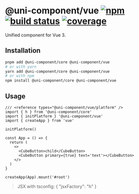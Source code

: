 # @uni-component/vue [![npm](https://badgen.net/npm/v/@uni-component/vue)](https://www.npmjs.com/package/@uni-component/vue) [![build status](https://github.com/dolymood/uni-component/workflows/test/badge.svg)](https://github.com/dolymood/uni-component/actions/workflows/test.yml) [![coverage](https://badgen.net/codecov/c/github/dolymood/uni-component)](https://codecov.io/github/dolymood/uni-component)

Unified component for Vue 3.

## Installation

```bash
pnpm add @uni-component/core @uni-component/vue
# or with yarn
yarn add @uni-component/core @uni-component/vue
# or with npm
npm install @uni-component/core @uni-component/vue
```

## Usage


```tsx
/// <reference types="@uni-component/vue/platform" />
import { h } from '@uni-component/core'
import { initPlatform } '@uni-component/vue'
import { createApp } from 'vue'

initPlatform()

const App = () => {
  return (
    <>
      <CubeButton>child</CubeButton>
      <CubeButton primary={true} text='text'></CubeButton>
    </>
  )
}

createApp(App).mount('#root')
```

> JSX with tsconfig:
> { "jsxFactory": "h" }
